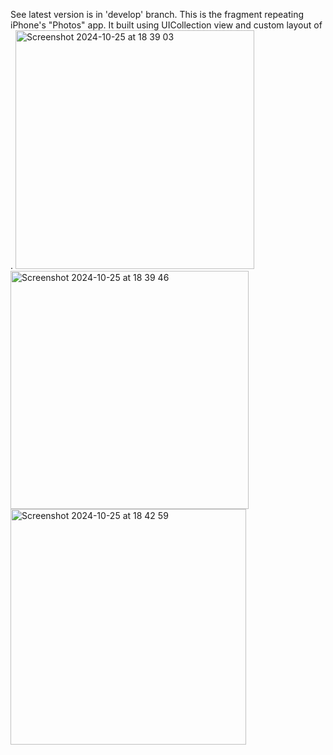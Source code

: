 See latest version is in 'develop' branch. This is the fragment repeating iPhone's "Photos" app. It built using UICollection view and custom layout of . 
<img width="382" alt="Screenshot 2024-10-25 at 18 39 03" src="https://github.com/user-attachments/assets/d8ddcecc-0d15-476d-9979-929b3ac70453">
<img width="381" alt="Screenshot 2024-10-25 at 18 39 46" src="https://github.com/user-attachments/assets/b4e81488-159d-41ad-94d6-9c51e4878f77">
<img width="377" alt="Screenshot 2024-10-25 at 18 42 59" src="https://github.com/user-attachments/assets/d3ff0316-41a0-4d7a-9c18-243101abc8fb">
